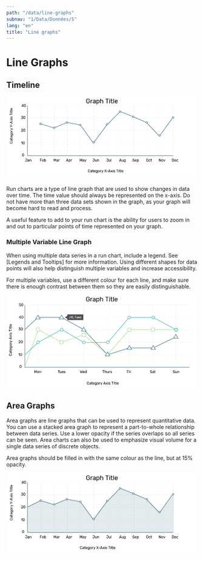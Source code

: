 ```yaml
---
path: "/data/line-graphs"
subnav: "1/Data/Données/5"
lang: "en"
title: "Line graphs"
---
```


# Line Graphs

## Timeline

![Timeline Line Graph](../../../img\examples\line_graph.png)

Run charts are a type of line graph that are used to show changes in data over time. The time value should always be represented on the x-axis. Do not have more than three data sets shown in the graph, as your graph will become hard to read and process.

A useful feature to add to your run chart is the ability for users to zoom in and out to particular points of time represented on your graph.


### Multiple Variable Line Graph

When using multiple data series in a run chart, include a legend. See [Legends and Tooltips] for more information. Using different shapes for data points will also help distinguish multiple variables and increase accessibility.

For multiple variables, use a different colour for each line, and make sure there is enough contrast between them so they are easily distinguishable.

![Multi_variable line graph](../../../img\examples\line_graph_2.png)


## Area Graphs

Area graphs are line graphs that can be used to represent quantitative data. You can use a stacked area graph to represent a part-to-whole relationship between data series. Use a lower opacity if the series overlaps so all series can be seen.  Area charts can also be used to emphasize visual volume for a single data series of discrete objects.

Area graphs should be filled in with the same colour as the line, but at 15% opacity.

![Area graph](../../../img\examples\area_graph.png)
